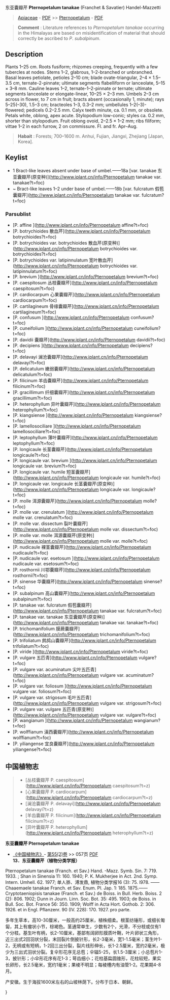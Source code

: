 东亚囊瓣芹 **Pternopetalum tanakae** (Franchet & Savatier) Handel-Mazzetti

> [Apiaceae](http://www.iplant.cn/info/Apiaceae?t=foc) - [PDF](http://www.iplant.cn/foc/pdf/Apiaceae.pdf) >> [Pternopetalum](http://www.iplant.cn/info/Pternopetalum?t=foc) - [PDF](http://www.iplant.cn/foc/pdf/Pternopetalum.pdf)

> **Comment** : 
> Literature references to *Pternopetalum* *tanakae* occurring in the Himalayas are based on misidentification of material that should correctly be ascribed to *P*. *subalpinum*.

## Description

Plants 1–25 cm. Roots fusiform; rhizomes creeping, frequently with a few tubercles at nodes. Stems 1–2, glabrous, 1–2-branched or unbranched. Basal leaves petiolate, petioles 2–10 cm; blade ovate-triangular, 2–4 × 1.5–3.5 cm, ternate-2-pinnate; ultimate segments flabelliform or lanceolate, 5–15 × 3–8 mm. Cauline leaves 1–2, ternate-1–2-pinnate or ternate; ultimate segments lanceolate or elongate-linear, 10–25 × 2–3 mm. Umbels 2–3 cm across in flower, to 7 cm in fruit; bracts absent (occasionally 1, minute); rays 5–25(–30), 1.5–3 cm; bracteoles 1–3, 0.3–2 mm; umbellules 1–2(–3)-flowered; pedicels 0.2–2.5 mm. Calyx teeth minute, ca. 0.1 mm, or obsolete. Petals white, oblong, apex acute. Stylopodium low-conic; styles ca. 0.2 mm, shorter than stylopodium. Fruit oblong ovoid, 2–2.5 × 1–2 mm; ribs filiform; vittae 1–2 in each furrow, 2 on commissure. Fl. and fr. Apr–Aug.


> **Habait** : 
> Forests; 700–1600 m. Anhui, Fujian, Jiangxi, Zhejiang [Japan, Korea].

## Keylist
* 1 Bract-like leaves absent under base of umbel.——18a  [var. tanakae 东亚囊瓣芹(原变种)](http://www.iplant.cn/info/Pternopetalum tanakae var. tanakae?t=foc)
* ~ Bract-like leaves 1–2 under base of umbel.——18b  [var. fulcratum 假苞囊瓣芹](http://www.iplant.cn/info/Pternopetalum tanakae var. fulcratum?t=foc)

### Parsublist

* [P.  affine  ](http://www.iplant.cn/info/Pternopetalum affine?t=foc)
* [P.  botrychioides  散血芹](http://www.iplant.cn/info/Pternopetalum botrychioides?t=foc)
* [P.  botrychioides var. botrychioides  散血芹(原变种)](http://www.iplant.cn/info/Pternopetalum botrychioides var. botrychioides?t=foc)
* [P.  botrychioides var. latipinnulatum  宽叶散血芹](http://www.iplant.cn/info/Pternopetalum botrychioides var. latipinnulatum?t=foc)
* [P.  brevium  ](http://www.iplant.cn/info/Pternopetalum brevium?t=foc)
* [P.  caespitosum  丛枝囊瓣芹](http://www.iplant.cn/info/Pternopetalum caespitosum?t=foc)
* [P.  cardiocarpum  心果囊瓣芹](http://www.iplant.cn/info/Pternopetalum cardiocarpum?t=foc)
* [P.  cartilagineum  骨缘囊瓣芹](http://www.iplant.cn/info/Pternopetalum cartilagineum?t=foc)
* [P.  confusum  ](http://www.iplant.cn/info/Pternopetalum confusum?t=foc)
* [P.  cuneifolium  ](http://www.iplant.cn/info/Pternopetalum cuneifolium?t=foc)
* [P.  davidii  囊瓣芹](http://www.iplant.cn/info/Pternopetalum davidii?t=foc)
* [P.  decipiens  ](http://www.iplant.cn/info/Pternopetalum decipiens?t=foc)
* [P.  delavayi  澜沧囊瓣芹](http://www.iplant.cn/info/Pternopetalum delavayi?t=foc)
* [P.  delicatulum  嫩弱囊瓣芹](http://www.iplant.cn/info/Pternopetalum delicatulum?t=foc)
* [P.  filicinum  羊齿囊瓣芹](http://www.iplant.cn/info/Pternopetalum filicinum?t=foc)
* [P.  gracillimum  纤细囊瓣芹](http://www.iplant.cn/info/Pternopetalum gracillimum?t=foc)
* [P.  heterophyllum  异叶囊瓣芹](http://www.iplant.cn/info/Pternopetalum heterophyllum?t=foc)
* [P.  kiangsiense  ](http://www.iplant.cn/info/Pternopetalum kiangsiense?t=foc)
* [P.  lamellosociliare  ](http://www.iplant.cn/info/Pternopetalum lamellosociliare?t=foc)
* [P.  leptophyllum  薄叶囊瓣芹](http://www.iplant.cn/info/Pternopetalum leptophyllum?t=foc)
* [P.  longicaule  长茎囊瓣芹](http://www.iplant.cn/info/Pternopetalum longicaule?t=foc)
* [P.  longicaule var. brevium  ](http://www.iplant.cn/info/Pternopetalum longicaule var. brevium?t=foc)
* [P.  longicaule var. humile  短茎囊瓣芹](http://www.iplant.cn/info/Pternopetalum longicaule var. humile?t=foc)
* [P.  longicaule var. longicaule  长茎囊瓣芹(原变种)](http://www.iplant.cn/info/Pternopetalum longicaule var. longicaule?t=foc)
* [P.  molle  洱源囊瓣芹](http://www.iplant.cn/info/Pternopetalum molle?t=foc)
* [P.  molle var. crenulatum  ](http://www.iplant.cn/info/Pternopetalum molle var. crenulatum?t=foc)
* [P.  molle var. dissectum  裂叶囊瓣芹](http://www.iplant.cn/info/Pternopetalum molle var. dissectum?t=foc)
* [P.  molle var. molle  洱源囊瓣芹(原变种)](http://www.iplant.cn/info/Pternopetalum molle var. molle?t=foc)
* [P.  nudicaule  裸茎囊瓣芹](http://www.iplant.cn/info/Pternopetalum nudicaule?t=foc)
* [P.  nudicaule var. esetosum  ](http://www.iplant.cn/info/Pternopetalum nudicaule var. esetosum?t=foc)
* [P.  rosthornii  川鄂囊瓣芹](http://www.iplant.cn/info/Pternopetalum rosthornii?t=foc)
* [P.  sinense  华囊瓣芹](http://www.iplant.cn/info/Pternopetalum sinense?t=foc)
* [P.  subalpinum  高山囊瓣芹](http://www.iplant.cn/info/Pternopetalum subalpinum?t=foc)
* [P.  tanakae var. fulcratum  假苞囊瓣芹](http://www.iplant.cn/info/Pternopetalum tanakae var. fulcratum?t=foc)
* [P.  tanakae var. tanakae  东亚囊瓣芹(原变种)](http://www.iplant.cn/info/Pternopetalum tanakae var. tanakae?t=foc)
* [P.  trichomanifolium  膜蕨囊瓣芹](http://www.iplant.cn/info/Pternopetalum trichomanifolium?t=foc)
* [P.  trifoliatum  鹧鸪山囊瓣芹](http://www.iplant.cn/info/Pternopetalum trifoliatum?t=foc)
* [P.  viride  ](http://www.iplant.cn/info/Pternopetalum viride?t=foc)
* [P.  vulgare  五匹青](http://www.iplant.cn/info/Pternopetalum vulgare?t=foc)
* [P.  vulgare var. acuminatum  尖叶五匹青](http://www.iplant.cn/info/Pternopetalum vulgare var. acuminatum?t=foc)
* [P.  vulgare var. foliosum  ](http://www.iplant.cn/info/Pternopetalum vulgare var. foliosum?t=foc)
* [P.  vulgare var. strigosum  毛叶五匹青](http://www.iplant.cn/info/Pternopetalum vulgare var. strigosum?t=foc)
* [P.  vulgare var. vulgare  五匹青(原变种)](http://www.iplant.cn/info/Pternopetalum vulgare var. vulgare?t=foc)
* [P.  wangianum  ](http://www.iplant.cn/info/Pternopetalum wangianum?t=foc)
* [P.  wolffianum  滇西囊瓣芹](http://www.iplant.cn/info/Pternopetalum wolffianum?t=foc)
* [P.  yiliangense  宜良囊瓣芹](http://www.iplant.cn/info/Pternopetalum yiliangense?t=foc)


## 中国植物志

> * [丛枝囊瓣芹  P.  caespitosum](http://www.iplant.cn/info/Pternopetalum caespitosum?t=z)
> * [心果囊瓣芹  P.  cardiocarpum](http://www.iplant.cn/info/Pternopetalum cardiocarpum?t=z)
> * [澜沧囊瓣芹  P.  delavayi](http://www.iplant.cn/info/Pternopetalum delavayi?t=z)
> * [羊齿囊瓣芹  P.  filicinum](http://www.iplant.cn/info/Pternopetalum filicinum?t=z)
> * [异叶囊瓣芹  P.  heterophyllum](http://www.iplant.cn/info/Pternopetalum heterophyllum?t=z)

**东亚囊瓣芹 Pternopetalum tanakae**

* [《中国植物志》](http://www.iplant.cn/frps)- [第55(2)卷](http://www.iplant.cn/frps/vol/55(2)) >> 057页 [PDF](http://www.iplant.cn/frps/pdf/55(2)/057a.pdf)
**13．东亚囊瓣芹（植物分类学报）**

Pternopetalum tanakae (Franch. et Sav.) Hand. -Mazz. Symb. Sin. 7: 719. 1933. ; Shan in Sinensia 11: 160. 1940; P. K. Mukherjee in Act. 2nd. Symp. Intern. Umhell. 62. 1977; 单人骅、溥发鼎, 植物分类学报16 (3): 75. l978. ——Chaaemaele tanakae Franch. et Sav. Enum. Pl. Jap. 1: 185. 1875.——Cryptotaeniopisis tanakae (Franch. et Sav.) de Boiss. in Bull. Herb. Boiss. 2 (2): 806. 1902; Dunn in Journ. Linn. Soc. Bot. 35: 495. 1903; de Boiss. in Bull. Soc. Bot. France 56: 350. 1909; Wolff in Acta Hort. Gothob. 2: 306. 1926. et in Engl. Pflanzenr. 90 (IV. 228): 170. 1927. pro parte.

多年生草本，高10-30厘米，一般高约25厘米，植株细柔。根茎纺锤形，或细长匍匐，其上有瘤状小节，棕褐色。茎通常单生，少数有2个，光滑，不分枝或仅有1个分枝。基生叶有柄，长2-10厘米，基部有阔卵形膜质叶鞘，叶片卵状三角形，近三出式2回羽状分裂，末回裂片倒披针形，长2-3毫米，宽1-1.5毫米；茎生叶1-2，无柄或有短柄，1-2回三出分裂，裂片线形伸长，长1-2.5厘米，宽约2毫米，极少为三出式羽状分裂。复伞形花序无总苞；伞辐5-25，长1.5-3厘米；小总苞片1-3，披针形；小伞形花序有花1-3；萼齿细小；花柱基扁圆锥形，花柱较短，果实长卵形，长2.5毫米，宽约1毫米；果棱不明显；每棱槽内有油管1-2。花果期4-8月。

产安徽。生于海拔1600米左右的山坡林荫下。分布于日本、朝鲜。

}